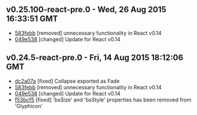 v0.25.100-react-pre.0 - Wed, 26 Aug 2015 16:33:51 GMT
-----------------------------------------------------

- [583febb](../../commit/583febb) [removed] unnecessary functionality in React v0.14
- [049e538](../../commit/049e538) [changed] Update for React v0.14



v0.24.5-react-pre.0 - Fri, 14 Aug 2015 18:12:06 GMT
---------------------------------------------------

- [dc2a07a](../../commit/dc2a07a) [fixed] Collapse exported as Fade
- [583febb](../../commit/583febb) [removed] unnecessary functionality in React v0.14
- [049e538](../../commit/049e538) [changed] Update for React v0.14
- [f53bcf5](../../commit/f53bcf5) [fixed] 'bsSize' and 'bsStyle' properties has been removed from 'Glyphicon'
